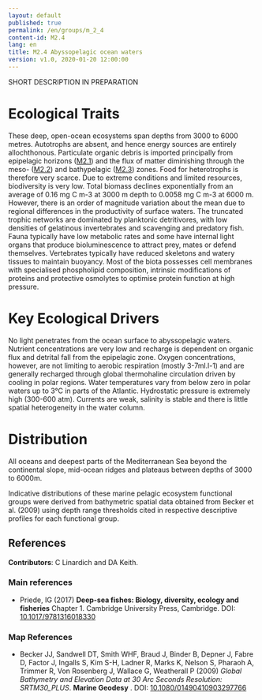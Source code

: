 ```yaml
---
layout: default
published: true
permalink: /en/groups/m_2_4
content-id: M2.4
lang: en
title: M2.4 Abyssopelagic ocean waters
version: v1.0, 2020-01-20 12:00:00
---
```


SHORT DESCRIPTION IN PREPARATION

# Ecological Traits
 

These deep, open-ocean ecosystems span depths from 3000 to 6000 metres. Autotrophs are absent, and hence energy sources are entirely allochthonous. Particulate organic debris is imported principally from epipelagic horizons ([M2.1](/explore/groups/M2.1)) and the flux of matter diminishing through the meso- ([M2.2](/explore/groups/M2.2)) and bathypelagic ([M2.3](/explore/groups/M2.3)) zones. Food for heterotrophs is therefore very scarce. Due to extreme conditions and limited resources, biodiversity is very low. Total biomass declines exponentially from an average of 0.16 mg C m-3 at 3000 m depth to 0.0058 mg C m-3 at 6000 m. However, there is an order of magnitude variation about the mean due to regional differences in the productivity of surface waters. The truncated trophic networks are dominated by planktonic detritivores, with low densities of gelatinous invertebrates and scavenging and predatory fish. Fauna typically have low metabolic rates and some have internal light organs that produce bioluminescence to attract prey, mates or defend themselves. Vertebrates typically have reduced skeletons and watery tissues to maintain buoyancy. Most of the biota possesses cell membranes with specialised phospholipid composition, intrinsic modifications of proteins and protective osmolytes to optimise protein function at high pressure.

 
# Key Ecological Drivers
 

No light penetrates from the ocean surface to abyssopelagic waters. Nutrient concentrations are very low and recharge is dependent on organic flux and detrital fall from the epipelagic zone. Oxygen concentrations, however, are not limiting to aerobic respiration (mostly 3-7ml.l-1) and are generally recharged through global thermohaline circulation driven by cooling in polar regions. Water temperatures vary from below zero in polar waters up to 3°C in parts of the Atlantic. Hydrostatic pressure is extremely high (300-600 atm). Currents are weak, salinity is stable and there is little spatial heterogeneity in the water column.

 
# Distribution
 

All oceans and  deepest parts of the Mediterranean Sea  beyond the continental slope, mid-ocean ridges and plateaus between depths of 3000 to 6000m.


Indicative distributions of these marine pelagic ecosystem functional groups were derived from bathymetric spatial data obtained from Becker et al. (2009) using depth range thresholds cited in respective descriptive profiles for each functional group.

## References

**Contributors**: C Linardich and DA Keith.

### Main references
* Priede, IG  (2017) **Deep-sea fishes: Biology, diversity, ecology and fisheries** Chapter 1. Cambridge University Press, Cambridge. DOI: [10.1017/9781316018330](http://doi.org/10.1017/9781316018330)

### Map References
* Becker JJ, Sandwell DT, Smith WHF, Braud J, Binder B, Depner J, Fabre D, Factor J, Ingalls S, Kim S-H, Ladner R, Marks K, Nelson S, Pharaoh A, Trimmer R, Von Rosenberg J, Wallace G, Weatherall P  (2009) *Global Bathymetry and Elevation Data at 30 Arc Seconds Resolution: SRTM30_PLUS*. **Marine Geodesy** . DOI: [10.1080/01490410903297766](http://doi.org/10.1080/01490410903297766)


